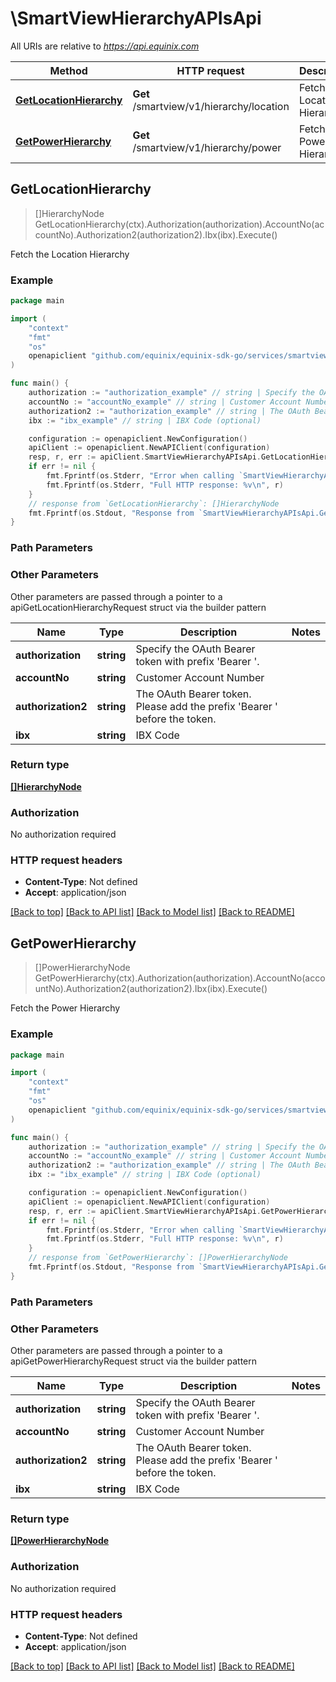 # \SmartViewHierarchyAPIsApi

All URIs are relative to *https://api.equinix.com*

Method | HTTP request | Description
------------- | ------------- | -------------
[**GetLocationHierarchy**](SmartViewHierarchyAPIsApi.md#GetLocationHierarchy) | **Get** /smartview/v1/hierarchy/location | Fetch the Location Hierarchy
[**GetPowerHierarchy**](SmartViewHierarchyAPIsApi.md#GetPowerHierarchy) | **Get** /smartview/v1/hierarchy/power | Fetch the Power Hierarchy



## GetLocationHierarchy

> []HierarchyNode GetLocationHierarchy(ctx).Authorization(authorization).AccountNo(accountNo).Authorization2(authorization2).Ibx(ibx).Execute()

Fetch the Location Hierarchy



### Example

```go
package main

import (
	"context"
	"fmt"
	"os"
	openapiclient "github.com/equinix/equinix-sdk-go/services/smartview"
)

func main() {
	authorization := "authorization_example" // string | Specify the OAuth Bearer token with prefix 'Bearer '.
	accountNo := "accountNo_example" // string | Customer Account Number
	authorization2 := "authorization_example" // string | The OAuth Bearer token. Please add the prefix 'Bearer ' before the token.
	ibx := "ibx_example" // string | IBX Code (optional)

	configuration := openapiclient.NewConfiguration()
	apiClient := openapiclient.NewAPIClient(configuration)
	resp, r, err := apiClient.SmartViewHierarchyAPIsApi.GetLocationHierarchy(context.Background()).Authorization(authorization).AccountNo(accountNo).Authorization2(authorization2).Ibx(ibx).Execute()
	if err != nil {
		fmt.Fprintf(os.Stderr, "Error when calling `SmartViewHierarchyAPIsApi.GetLocationHierarchy``: %v\n", err)
		fmt.Fprintf(os.Stderr, "Full HTTP response: %v\n", r)
	}
	// response from `GetLocationHierarchy`: []HierarchyNode
	fmt.Fprintf(os.Stdout, "Response from `SmartViewHierarchyAPIsApi.GetLocationHierarchy`: %v\n", resp)
}
```

### Path Parameters



### Other Parameters

Other parameters are passed through a pointer to a apiGetLocationHierarchyRequest struct via the builder pattern


Name | Type | Description  | Notes
------------- | ------------- | ------------- | -------------
 **authorization** | **string** | Specify the OAuth Bearer token with prefix &#39;Bearer &#39;. | 
 **accountNo** | **string** | Customer Account Number | 
 **authorization2** | **string** | The OAuth Bearer token. Please add the prefix &#39;Bearer &#39; before the token. | 
 **ibx** | **string** | IBX Code | 

### Return type

[**[]HierarchyNode**](HierarchyNode.md)

### Authorization

No authorization required

### HTTP request headers

- **Content-Type**: Not defined
- **Accept**: application/json

[[Back to top]](#) [[Back to API list]](../README.md#documentation-for-api-endpoints)
[[Back to Model list]](../README.md#documentation-for-models)
[[Back to README]](../README.md)


## GetPowerHierarchy

> []PowerHierarchyNode GetPowerHierarchy(ctx).Authorization(authorization).AccountNo(accountNo).Authorization2(authorization2).Ibx(ibx).Execute()

Fetch the Power Hierarchy



### Example

```go
package main

import (
	"context"
	"fmt"
	"os"
	openapiclient "github.com/equinix/equinix-sdk-go/services/smartview"
)

func main() {
	authorization := "authorization_example" // string | Specify the OAuth Bearer token with prefix 'Bearer '.
	accountNo := "accountNo_example" // string | Customer Account Number
	authorization2 := "authorization_example" // string | The OAuth Bearer token. Please add the prefix 'Bearer ' before the token.
	ibx := "ibx_example" // string | IBX Code (optional)

	configuration := openapiclient.NewConfiguration()
	apiClient := openapiclient.NewAPIClient(configuration)
	resp, r, err := apiClient.SmartViewHierarchyAPIsApi.GetPowerHierarchy(context.Background()).Authorization(authorization).AccountNo(accountNo).Authorization2(authorization2).Ibx(ibx).Execute()
	if err != nil {
		fmt.Fprintf(os.Stderr, "Error when calling `SmartViewHierarchyAPIsApi.GetPowerHierarchy``: %v\n", err)
		fmt.Fprintf(os.Stderr, "Full HTTP response: %v\n", r)
	}
	// response from `GetPowerHierarchy`: []PowerHierarchyNode
	fmt.Fprintf(os.Stdout, "Response from `SmartViewHierarchyAPIsApi.GetPowerHierarchy`: %v\n", resp)
}
```

### Path Parameters



### Other Parameters

Other parameters are passed through a pointer to a apiGetPowerHierarchyRequest struct via the builder pattern


Name | Type | Description  | Notes
------------- | ------------- | ------------- | -------------
 **authorization** | **string** | Specify the OAuth Bearer token with prefix &#39;Bearer &#39;. | 
 **accountNo** | **string** | Customer Account Number | 
 **authorization2** | **string** | The OAuth Bearer token. Please add the prefix &#39;Bearer &#39; before the token. | 
 **ibx** | **string** | IBX Code | 

### Return type

[**[]PowerHierarchyNode**](PowerHierarchyNode.md)

### Authorization

No authorization required

### HTTP request headers

- **Content-Type**: Not defined
- **Accept**: application/json

[[Back to top]](#) [[Back to API list]](../README.md#documentation-for-api-endpoints)
[[Back to Model list]](../README.md#documentation-for-models)
[[Back to README]](../README.md)

